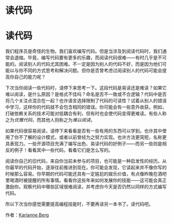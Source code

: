 # 读代码

# 读代码

我们程序员是奇怪的生物。我们喜欢编写代码。但是当涉及到阅读代码时，我们通常会退缩。毕竟，编写代码要有更多的乐趣，而阅读代码很难——有时几乎是不可能的。阅读别人的代码尤其困难。不一定是因为别人的代码不好，而是因为他们可能以与你不同的方式思考和解决问题。但你是否曾考虑过阅读别人的代码可能会提高你自己的能力呢？

下次当你阅读一些代码时，请停下来思考一下。这段代码是易读还是难读？如果它难以阅读，是什么原因？是格式不佳吗？命名是否不一致或不合逻辑？代码中是否将几个关注点混合在一起？也许语言选择限制了代码的可读性？试着从别人的错误中学习，这样你的代码就不会包含相同的错误。你可能会有一些意外收获。例如，打破依赖关系的技术可能对低耦合有利，但有时也会使代码变得更难读。有些人称之为*优雅代码*，而其他人则称之为*难以阅读*。

如果代码很容易阅读，请停下来看看是否有一些有用的东西可以学到。也许其中使用了你不了解的设计模式，或者以前曾经为之努力实现。也许方法更简短，名称更具表现力。一些开源项目充满了编写出色、易读代码的好例子——而另一些则是相反的例子！看看其中一些代码，看看它们是怎么写的。

阅读你自己的旧代码，来自你当前未参与的项目，也可能是一种启发性的经历。从你最早的代码开始，逐渐往前推进到现在。你可能会发现，它读起来并不像你写的时候那么容易。你早期的代码可能还具有一定尴尬的娱乐价值，有点像昨晚在酒吧里喝酒时被提醒的所有事情。看看你这些年来如何发展你的技能——这可能会真正激励你。观察代码中哪些区域很难阅读，并考虑你今天是否仍然以同样的方式编写代码。

所以下次当你感觉需要提高编程技能时，不要再读另一本书了。读代码吧。

作者：[Karianne Berg](http://programmer.97things.oreilly.com/wiki/index.php/Karianne_Berg)
